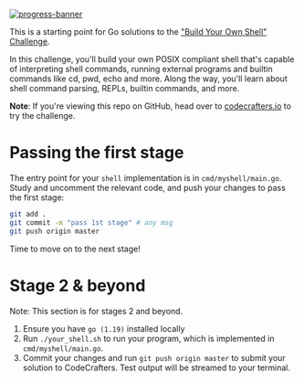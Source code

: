 [![progress-banner](https://backend.codecrafters.io/progress/shell/ee65c744-690e-461b-9841-adec1cc2266e)](https://app.codecrafters.io/users/namannjain?r=2qF)

This is a starting point for Go solutions to the
["Build Your Own Shell" Challenge](https://app.codecrafters.io/courses/shell/overview).

In this challenge, you'll build your own POSIX compliant shell that's capable of
interpreting shell commands, running external programs and builtin commands like
cd, pwd, echo and more. Along the way, you'll learn about shell command parsing,
REPLs, builtin commands, and more.

**Note**: If you're viewing this repo on GitHub, head over to
[codecrafters.io](https://codecrafters.io) to try the challenge.

# Passing the first stage

The entry point for your `shell` implementation is in `cmd/myshell/main.go`.
Study and uncomment the relevant code, and push your changes to pass the first
stage:

```sh
git add .
git commit -m "pass 1st stage" # any msg
git push origin master
```

Time to move on to the next stage!

# Stage 2 & beyond

Note: This section is for stages 2 and beyond.

1. Ensure you have `go (1.19)` installed locally
1. Run `./your_shell.sh` to run your program, which is implemented in
   `cmd/myshell/main.go`.
1. Commit your changes and run `git push origin master` to submit your solution
   to CodeCrafters. Test output will be streamed to your terminal.
